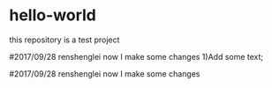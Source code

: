 # hello-world
this repository is a test project

#2017/09/28 renshenglei 
now I make some changes
1)Add some text;

#2017/09/28 renshenglei
now I make some changes
